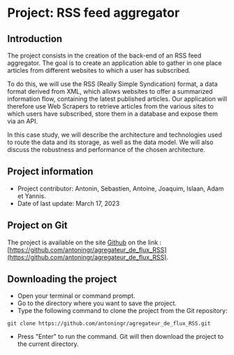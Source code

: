 # Project: RSS feed aggregator

## Introduction
The project consists in the creation of the back-end of an RSS feed aggregator. The goal is to create an application able to gather in one place articles from different websites to which a user has subscribed.

To do this, we will use the RSS (Really Simple Syndication) format, a data format derived from XML, which allows websites to offer a summarized information flow, containing the latest published articles. Our application will therefore use Web Scrapers to retrieve articles from the various sites to which users have subscribed, store them in a database and expose them via an API.

In this case study, we will describe the architecture and technologies used to route the data and its storage, as well as the data model. We will also discuss the robustness and performance of the chosen architecture.


## Project information
- Project contributor: Antonin, Sebastien, Antoine, Joaquim, Islaan, Adam et Yannis.
- Date of last update: March 17, 2023

## Project on Git
The project is available on the site [Github](https://github.com/) on the link : [https://github.com/antoningr/agregateur_de_flux_RSS](https://github.com/antoningr/agregateur_de_flux_RSS). 


## Downloading the project
- Open your terminal or command prompt.
- Go to the directory where you want to save the project.
- Type the following command to clone the project from the Git repository:
```
git clone https://github.com/antoningr/agregateur_de_flux_RSS.git
```
- Press "Enter" to run the command. Git will then download the project to the current directory.
